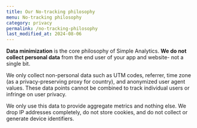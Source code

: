 ```yaml
---
title: Our No-tracking philosophy
menu: No-tracking philosophy
category: privacy
permalink: /no-tracking-philosophy
last_modified_at: 2024-08-06
---
```


**Data minimization** is the core philosophy of Simple Analytics. **We do not collect personal data** from the end user of your app and website- not a single bit.

We only collect non-personal data such as UTM codes, referrer, time zone (as a privacy-preserving proxy for country), and anonymized user agent values. These data points cannot be combined to track individual users or infringe on user privacy. 

We only use this data to provide aggregate metrics and nothing else. We drop IP addresses completely, do not store cookies, and do not collect or generate device identifiers.
